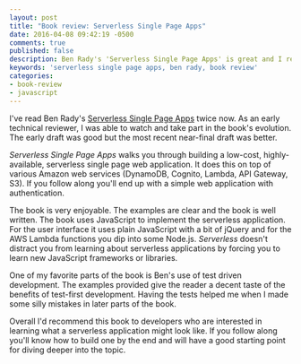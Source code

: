 ```yaml
---
layout: post
title: "Book review: Serverless Single Page Apps"
date: 2016-04-08 09:42:19 -0500
comments: true
published: false
description: Ben Rady's 'Serverless Single Page Apps' is great and I recommend it.
keywords: 'serverless single page apps, ben rady, book review'
categories:
- book-review
- javascript
---
```


I've read Ben Rady's
[Serverless Single Page Apps](https://pragprog.com/book/brapps/serverless-single-page-apps)
twice now. As an early technical reviewer, I was able to watch and
take part in the book's evolution. The early draft was good but the
most recent near-final draft was better.

_Serverless Single Page Apps_ walks you through building a low-cost,
highly-available, serverless single page web application. It does this
on top of various Amazon web services (DynamoDB, Cognito, Lambda, API
Gateway, S3). If you follow along you'll end up with a simple web
application with authentication.

The book is very enjoyable. The examples are clear and the book is
well written. The book uses JavaScript to implement the serverless
application. For the user interface it uses plain JavaScript with a
bit of jQuery and for the AWS Lambda functions you dip into some
Node.js. _Serverless_ doesn't distract you from learning about
serverless applications by forcing you to learn new JavaScript
frameworks or libraries.

One of my favorite parts of the book is Ben's use of test driven
development. The examples provided give the reader a decent taste of
the benefits of test-first development. Having the tests helped me
when I made some silly mistakes in later parts of the book.

Overall I'd recommend this book to developers who are interested in
learning what a serverless application might look like. If you follow
along you'll know how to build one by the end and will have a good
starting point for diving deeper into the topic.
